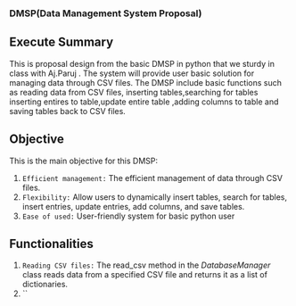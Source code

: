 ### DMSP(Data Management System Proposal)
## Execute Summary
This is proposal design from the basic DMSP in python that we sturdy in class with Aj.Paruj . The system will provide user basic solution for
managing data through CSV files. The DMSP include basic functions such as reading data from CSV files, inserting tables,searching for tables 
inserting entires to table,update entire table ,adding columns to table and saving tables back to CSV files.

## Objective
This is the main objective for this DMSP:
1. `Efficient management:` The efficient management of data through CSV files.
2. `Flexibility:` Allow users to dynamically insert tables, search for tables, insert entries, update entries, add columns, and save tables.
3. `Ease of used:` User-friendly system for basic python user

## Functionalities

1. `Reading CSV files:` The read_csv method in the *DatabaseManager* class reads data from a specified CSV file and returns it as a list of dictionaries.
2. ``
